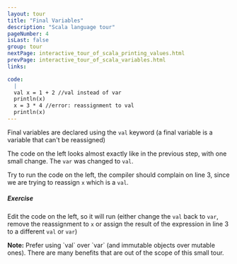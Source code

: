```yaml
---
layout: tour
title: "Final Variables"
description: "Scala language tour"
pageNumber: 4
isLast: false
group: tour
nextPage: interactive_tour_of_scala_printing_values.html
prevPage: interactive_tour_of_scala_variables.html
links:

code:
  |
  val x = 1 + 2 //val instead of var  
  println(x)  
  x = 3 * 4 //error: reassignment to val  
  println(x)  
---
```


Final variables are declared using the `val` keyword (a final variable is a variable that can't be reassigned)

The code on the left looks almost exactly like in the previous step, with one small change. The `var` was changed to `val`. 

Try to run the code on the left, the compiler should complain on line 3, since we are trying to reassign `x` which is a `val`. 

<div class="well"><h5><i class="icon icon-pencil"></i> Exercise</h5> 

Edit the code on the left, so it will run (either change the <code>val</code> back to <code>var</code>, remove the reassignment to <code>x</code> or assign the result of the expression in line 3 to a different <code>val</code> or <code>var</code>)

</div>

<div class="alert alert-warn">
<strong>Note:</strong> Prefer using `val` over `var` (and immutable objects over mutable ones). There are many benefits that are out of the scope of this small tour.
</div>
